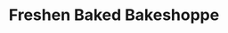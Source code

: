 ---
title: "Freshen Baked Bakeshoppe"
url: /dumaguete-city/freshen-baked-bakeshoppe/
shop: Bäckerei
---